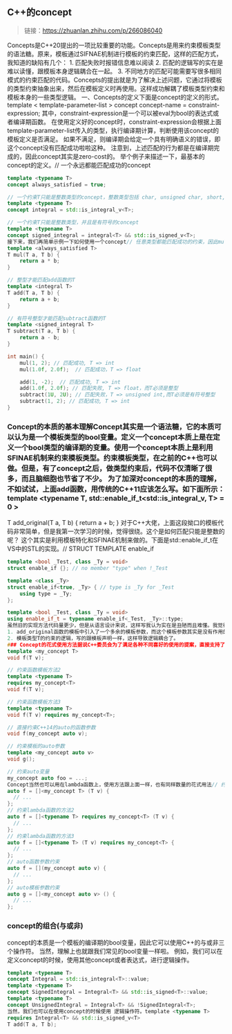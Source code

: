 ## C++的concept
> 链接：https://zhuanlan.zhihu.com/p/266086040


Concepts是C++20提出的一项比较重要的功能。Concepts是用来约束模板类型的语法糖。原来，模板通过SIFNAE机制进行模板的约束匹配，这样的匹配方式，我知道的缺陷有几个： 1. 匹配失败时报错信息难以阅读 2. 匹配的逻辑写的实在是难以读懂，跟模板本身逻辑耦合在一起。 3. 不同地方的匹配可能需要写很多相同模式的约束匹配的代码。Concepts的提出就是为了解决上述问题，它通过将模板的类型约束抽象出来，然后在模板定义时再使用。这样成功解耦了模板类型约束和模板本身的一些类型逻辑。 一、Concepts的定义下面是concept的定义的形式。template < template-parameter-list >
concept  concept-name = constraint-expression;
其中，constraint-expression是一个可以被eval为bool的表达式或者编译期函数。 在使用定义好的concept时，constraint-expression会根据上面template-parameter-list传入的类型，执行编译期计算，判断使用该concept的模板定义是否满足。 如果不满足，则编译期会给定一个具有明确语义的错误，即 这个concept没有匹配成功啦啦这种。 注意到，上述匹配的行为都是在编译期完成的，因此concept其实是zero-cost的。 举个例子来描述一下，最基本的concept的定义。// 一个永远都能匹配成功的concept
```c++
template <typename T>
concept always_satisfied = true;

// 一个约束T只能是整数类型的concept，整数类型包括 char, unsigned char, short, ushort, int, unsinged int, long等。
template <typename T>
concept integral = std::is_integral_v<T>;

// 一个约束T只能是整数类型，并且是有符号的concept
template <typename T>
concept signed_integral = integral<T> && std::is_signed_v<T>;
接下来，我们再简单示例一下如何使用一个concept// 任意类型都能匹配成功的约束，因此mul只要支持乘法运算符的类型都可以匹配成功。
template <always_satisfied T>
T mul(T a, T b) {
    return a * b;
}

// 整型才能匹配add函数的T
template <integral T>
T add(T a, T b) {
    return a + b;
}

// 有符号整型才能匹配subtract函数的T
template <signed_integral T>
T subtract(T a, T b) {
    return a - b;
}

int main() {
    mul(1, 2); // 匹配成功, T => int
    mul(1.0f, 2.0f);  // 匹配成功，T => float

    add(1, -2);  // 匹配成功, T => int
    add(1.0f, 2.0f); // 匹配失败, T => float，而T必须是整型
    subtract(1U, 2U); // 匹配失败，T => unsigned int,而T必须是有符号整型
    subtract(1, 2); // 匹配成功, T => int
}
```
### Concept的本质的基本理解Concept其实是一个语法糖，它的本质可以认为是一个模板类型的bool变量。定义一个concept本质上是在定义一个bool类型的编译期的变量。使用一个concept本质上是利用SFINAE机制来约束模板类型。约束模板类型，在之前的C++也可以做。但是，有了concept之后，做类型约束后，代码不仅清晰了很多，而且脑细胞也节省了不少。 为了加深对concept的本质的理解，不如试试，上面add函数，用传统的C++11应该怎么写。如下面所示：template <typename T, std::enable_if_t<std::is_integral_v<T>, T> = 0 >
T add_original(T a, T b) {
    return a + b;
}
对于C++大佬，上面这段拗口的模板代码非常简单，但是我第一次学习的时候，觉得很绕。这个是如何匹配只能是整数的呢？ 这个其实是利用模板特化和SFINAE机制来做的。下面是std::enable_if_t在VS中的STL的实现。// STRUCT TEMPLATE enable_if

```c++
template <bool _Test, class _Ty = void>
struct enable_if {}; // no member "type" when !_Test

template <class _Ty>
struct enable_if<true, _Ty> { // type is _Ty for _Test
    using type = _Ty;
};

template <bool _Test, class _Ty = void>
using enable_if_t = typename enable_if<_Test, _Ty>::type;
虽然旧的实现方法代码量更少，但是从语言设计来说，这样写我认为实在是丑陋而且难懂。我觉得主要缺点有以下：
1. add_original函数的模板中引入了一个多余的模板参数，而这个模板参数其实是没有作用的。这点我觉得比较丑陋。
2. 模板类型T的约束的逻辑，写的跟模板声明一样，这样导致逻辑耦合了。
### Concept的花式使用方法据说C++委员会为了满足各种不同喜好的使用的提案，直接支持了好多种Concept的使用方法。对此，我觉得真的脑壳疼，C++真的越走越脱离群众了。具体有以下几种，简单总结就是 有3种方式，另外再加上与auto关键字的一些结合方式。// 约束函数模板方法1
template <my_concept T>
void f(T v);

// 约束函数模板方法2
template <typename T>
requires my_concept<T>
void f(T v);

// 约束函数模板方法3
template <typename T>
void f(T v) requires my_concept<T>;

// 直接约束C++14的auto的函数参数
void f(my_concept auto v);

// 约束模板的auto参数
template <my_concept auto v>
void g();

// 约束auto变量
my_concept auto foo = ...;
Concept当然也可以用在lambda函数上，使用方法跟上面一样，也有同样数量的花式用法// 约束lambda函数的方法1
auto f = []<my_concept T> (T v) {
  // ...
};
// 约束lambda函数的方法2
auto f = []<typename T> requires my_concept<T> (T v) {
  // ...
};
// 约束lambda函数的方法3
auto f = []<typename T> (T v) requires my_concept<T> {
  // ...
};
// auto函数参数约束
auto f = [](my_concept auto v) {
  // ...
};
// auto模板参数约束
auto g = []<my_concept auto v> () {
  // ...
};
```
### concept的组合(与或非)
concept的本质是一个模板的编译期的bool变量，因此它可以使用C++的与或非三个操作符。
当然，理解上也就跟我们常见的bool变量一样啦。 例如，我们可以在定义concept的时候，使用其他concept或者表达式，进行逻辑操作。
```c++
template <typename T>
concept Integral = std::is_integral<T>::value;
template <typename T>
concept SignedIntegral = Integral<T> && std::is_signed<T>::value;
template <typename T>
concept UnsignedIntegral = Integral<T> && !SignedIntegral<T>;
当然，我们也可以在使用concept的时候使用 逻辑操作符。template <typename T>
requires Integral<T> && std::is_signed_v<T>
T add(T a, T b);
```